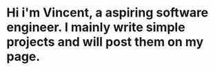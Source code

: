 # Hi i'm Vincent, a aspiring software engineer. I mainly write simple projects and will post them on my page.

